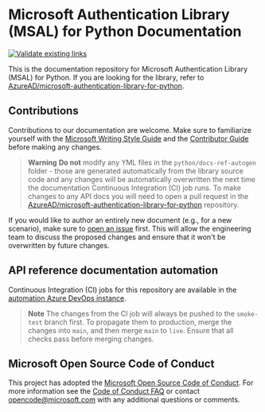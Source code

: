 # Microsoft Authentication Library (MSAL) for Python Documentation

[![Validate existing links](https://github.com/MicrosoftDocs/microsoft-authentication-library-for-python/actions/workflows/linkvalidator.yml/badge.svg)](https://github.com/MicrosoftDocs/microsoft-authentication-library-for-python/actions/workflows/linkvalidator.yml)

This is the documentation repository for Microsoft Authentication Library (MSAL) for Python. If you are looking for the library, refer to [AzureAD/microsoft-authentication-library-for-python](https://github.com/AzureAD/microsoft-authentication-library-for-python).

## Contributions

Contributions to our documentation are welcome. Make sure to familiarize yourself with the [Microsoft Writing Style Guide](https://learn.microsoft.com/style-guide/welcome/) and the [Contributor Guide](https://learn.microsoft.com/contribute/) before making any changes.

> **Warning**
> **Do not** modify any YML files in the `python/docs-ref-autogen` folder - those are generated automatically from the library source code and any changes will be automatically overwritten the next time the documentation Continuous Integration (CI) job runs. To make changes to any API docs you will need to open a pull request in the [AzureAD/microsoft-authentication-library-for-python](https://github.com/AzureAD/microsoft-authentication-library-for-python) repository.

If you would like to author an entirely new document (e.g., for a new scenario), make sure to [open an issue](https://github.com/MicrosoftDocs/microsoft-authentication-library-for-python/issues) first. This will allow the engineering team to discuss the proposed changes and ensure that it won't be overwritten by future changes.

## API reference documentation automation

Continuous Integration (CI) jobs for this repository are available in the [automation Azure DevOps instance](https://apidrop.visualstudio.com/Content%20CI/_build?definitionId=5247).

>**Note**
>The changes from the CI job will always be pushed to the `smoke-test` branch first. To propagate them to production, merge the changes into `main`, and then merge `main` to `live`. Ensure that all checks pass before merging changes.

## Microsoft Open Source Code of Conduct

This project has adopted the [Microsoft Open Source Code of Conduct](https://opensource.microsoft.com/codeofconduct/).
For more information see the [Code of Conduct FAQ](https://opensource.microsoft.com/codeofconduct/faq/) or contact [opencode@microsoft.com](mailto:opencode@microsoft.com) with any additional questions or comments.

